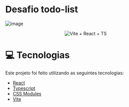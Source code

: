 # Desafio todo-list

![image](https://user-images.githubusercontent.com/39919974/226150641-d378525d-b1cc-4a36-9e0a-bf058961be4e.png)

<div align="center">

  ![Vite + React + TS](https://user-images.githubusercontent.com/39919974/226150807-ee916c66-6cf0-4d1a-a889-af22aac7a9b1.png)
  
</div>

# :computer: Tecnologias

Este projeto foi feito utilizando as seguintes tecnologias:

- [React](https://reactjs.org/)
- [Typescript](https://www.typescriptlang.org/)
- [CSS Modules](https://github.com/css-modules/css-modules)
- [Vite](https://vitejs.dev/)

